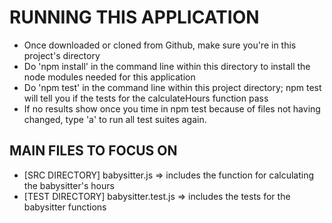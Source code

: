 # RUNNING THIS APPLICATION
- Once downloaded or cloned from Github, make sure you're in this project's directory
- Do 'npm install' in the command line within this directory to install the node modules needed for this application
- Do 'npm test' in the command line within this project directory; npm test will tell you if the tests for the calculateHours function pass
- If no results show once you time in npm test because of files not having changed, type
  'a' to run all test suites again.


## MAIN FILES TO FOCUS ON
- [SRC DIRECTORY] babysitter.js => includes the function for calculating the babysitter's hours
- [TEST DIRECTORY] babysitter.test.js => includes the tests for the babysitter functions